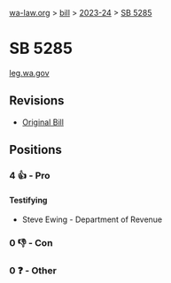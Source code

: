 [wa-law.org](/) > [bill](/bill/) > [2023-24](/bill/2023-24/) > [SB 5285](/bill/2023-24/sb/5285/)

# SB 5285
[leg.wa.gov](https://app.leg.wa.gov/billsummary?BillNumber=5285&Year=2023&Initiative=false)

## Revisions
* [Original Bill](1/)

## Positions
### 4 👍 - Pro
#### Testifying
* Steve Ewing - Department of Revenue

### 0 👎 - Con

### 0 ❓ - Other
